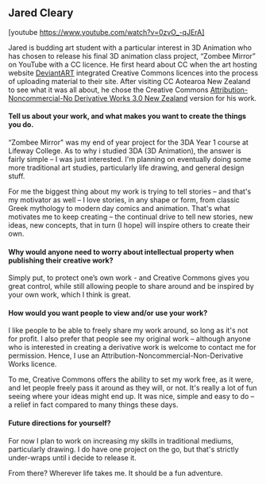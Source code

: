 <html><body><h2>Jared Cleary</h2>

[youtube https://www.youtube.com/watch?v=0zvO_-qJErA]



Jared is budding art student with a particular interest in 3D Animation who has chosen to release his final 3D animation class project, “Zombee Mirror” on YouTube with a CC licence. He first heard about CC when the art hosting website <a href="http://www.deviantart.com/">DeviantART</a> integrated Creative Commons licences into the process of uploading material to their site. After visiting CC Aotearoa New Zealand to see what it was all about, he chose the Creative Commons <a href="http://creativecommons.org/licenses/by-nc-nd/3.0/nz/">Attribution-Noncommercial-No Derivative Works 3.0 New Zealand</a> version for his work.

<h4>Tell us about your work, and what makes you want to create the things you do.</h4>

“Zombee Mirror" was my end of year project for the 3DA Year 1 course at Lifeway College. As to why i studied 3DA (3D Animation), the answer is fairly simple – I was just interested. I'm planning on eventually doing some more traditional art studies, particularly life drawing, and general design stuff.



For me the biggest thing about my work is trying to tell stories – and that's my motivator as well – I love stories, in any shape or form, from classic Greek mythology to modern day comics and animation. That's what motivates me to keep creating – the continual drive to tell new stories, new ideas, new concepts, that in turn (I hope) will inspire others to create their own.

<h4>Why would anyone need to worry about intellectual property when publishing their creative work?</h4>

Simply put, to protect one’s own work - and Creative Commons gives you great control, while still allowing people to share around and be inspired by your own work, which I think is great.

<h4>How would you want people to view and/or use your work?</h4>

I like people to be able to freely share my work around, so long as it's not for profit. I also prefer that people see my original work – although anyone who is interested in creating a derivative work is welcome to contact me for permission. Hence, I use an Attribution-Noncommercial-Non-Derivative Works licence.



To me, Creative Commons offers the ability to set my work free, as it were, and let people freely pass it around as they will, or not. It's really a lot of fun seeing where your ideas might end up. It was nice, simple and easy to do – a relief in fact compared to many things these days.

<h4>Future directions for yourself?</h4>

For now I plan to work on increasing my skills in traditional mediums, particularly drawing. I do have one project on the go, but that's strictly under-wraps until i decide to release it.



From there? Wherever life takes me. It should be a fun adventure.</body></html>